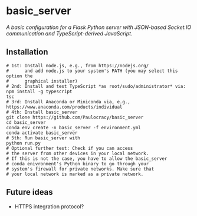 # basic_server

*A basic configuration for a Flask Python server with JSON-based Socket.IO communication and TypeScript-derived JavaScript.*

## Installation

```
# 1st: Install node.js, e.g., from https://nodejs.org/
#      and add node.js to your system's PATH (you may select this option the
#      graphical installer)
# 2nd: Install and test TypeScript *as root/sudo/administrator* via:
npm install -g typescript
tsc
# 3rd: Install Anaconda or Miniconda via, e.g., https://www.anaconda.com/products/individual
# 4th: Install basic_server
git clone https://github.com/Paulocracy/basic_server
cd basic_server
conda env create -n basic_server -f environment.yml
conda activate basic_server
# 5th: Run basic_server with
python run.py
# Optional further test: Check if you can access
# the server from other devices in your local network.
# If this is not the case, you have to allow the basic_server
# conda enivronment's Python binary to go through your
# system's firewall for private networks. Make sure that
# your local network is marked as a private network.
```

## Future ideas

* HTTPS integration protocol?
